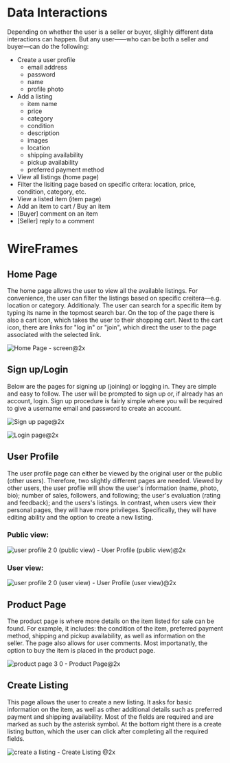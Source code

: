 # Data Interactions

Depending on whether the user is a seller or buyer, sliglhly different data interactions can happen. But any user——who can be both a seller and buyer—can do the following:

* Create a user profile
  * email address
  * password
  * name
  * profile photo
* Add a listing
  * item name
  * price
  * category
  * condition
  * description
  * images
  * location
  * shipping availability
  * pickup availability
  * preferred payment method
* View all listings (home page)
* Filter the lisiting page based on specific critera: location, price, condition, category, etc.
* View a listed item (item page)
* Add an item to cart / Buy an item
* [Buyer] comment on an item
* [Seller] reply to a comment


# WireFrames    

## Home Page

The home page allows the user to view all the available listings. For convenience, the user can filter the listings based on specific creitera—e.g. location or category. Additionaly. The user can search for a specific item by typing its name in the topmost search bar. On the top of the page there is 
also a cart icon, which takes the user to their shopping cart. Next to the cart icon, there are links for "log in" or "join", which direct the user to the page associated with the selected link.

![Home Page - screen@2x](https://user-images.githubusercontent.com/40669187/159385646-178bd5c1-a651-4353-91cb-e0a62d953660.png)


## Sign up/Login

Below are the pages for signing up (joining) or logging in. They are simple and easy to follow. The user will be prompted to sign up or, if already has an account, login. Sign up procedure is fairly simple where you will be required to give a username email and password to create an account.

![Sign up page@2x](https://user-images.githubusercontent.com/40669187/159384097-80a55cf1-cf7a-4a37-8058-3855a55bcf5c.png)

![Login page@2x](https://user-images.githubusercontent.com/40669187/159384113-a0ffb05d-564b-48e1-b4a8-09fcd5555577.png)

## User Profile

The user profile page can either be viewed by the original user or the public (other users). Therefore, two slightly different pages are needed. Viewed by other users, the user proflie will show the user's information (name, photo, bio); number of sales, followers, and following; the user's evaluation (rating and feedback); and the users's listings. In contrast, when users view their personal pages, they will have more privileges. Specifically, they will have editing ability and the option to create a new listing.

### Public view:

![user profile 2 0 (public view) - User Profile (public view)@2x](https://user-images.githubusercontent.com/40669187/159386938-f54f8f14-d3bc-41ac-b506-ddd35fcda440.png)

### User view:

![user profile 2 0 (user view) - User Profile (user view)@2x](https://user-images.githubusercontent.com/40669187/159386942-53626ed8-bb8f-4817-b335-dcf30ecb6f11.png)

## Product Page

The product page is where more details on the item listed for sale can be found. For example, it includes: the condition of the item, preferred payment method, shipping and pickup availability, as well as information on the seller. The page also allows for user comments. Most importanatly, the option to buy the item is placed in the product page.

![product page 3 0 - Product Page@2x](https://user-images.githubusercontent.com/40669187/160158352-a47b2f4b-6a46-4a73-bd6f-2102b4575e5e.png)

## Create Listing

This page allows the user to create a new listing. It asks for basic information on the item, as well as other additional details such as preferred payment and shipping availability. Most of the fields are required and are marked as such by the asterisk symbol. At the bottom right there is a create listing button, which the user can click after completing all the required fields.

![create a listing - Create Listing @2x](https://user-images.githubusercontent.com/40669187/160159565-0172d6f2-9f65-4bbb-9f64-624398e5f92b.png)

